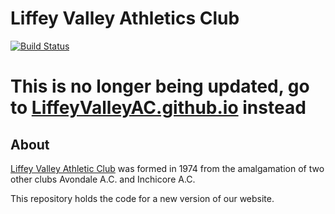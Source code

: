 # Liffey Valley Athletics Club

[![Build Status](https://travis-ci.org/LiffeyValleyAC/website.png?branch=master)](https://travis-ci.org/LiffeyValleyAC/website)

# This is no longer being updated, go to [LiffeyValleyAC.github.io](https://github.com/LiffeyValleyAC/LiffeyValleyAC.github.io) instead

## About

[Liffey Valley Athletic Club](http://liffeyvalleyac.com) was formed in 1974 from the amalgamation of two other clubs Avondale A.C. and Inchicore A.C.

This repository holds the code for a new version of our website. 
